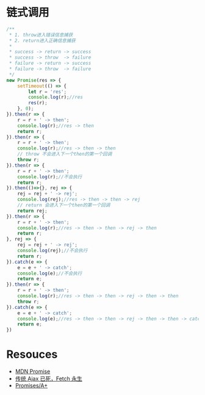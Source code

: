 # 链式调用
```js
/**
 * 1. throw进入错误信息捕获
 * 2. return进入正确信息捕获
 * 
 * success -> return -> success
 * success -> throw  -> failure
 * failure -> return -> success
 * failure -> throw  -> failure
 */
new Promise(res => {
    setTimeout(() => {
        let r = 'res';
        console.log(r);//res
        res(r);
    }, 0);
}).then(r => {
    r = r + ' -> then';
    console.log(r);//res -> then
    return r;
}).then(r => {
    r = r + ' -> then';
    console.log(r);//res -> then -> then
    // throw 不会进入下一个then的第一个回调
    throw r;
}).then(r => {
    r = r + ' -> then';
    console.log(r);//不会执行
    return r;
}).then(()=>{}, rej => {
    rej = rej + ' -> rej';
    console.log(rej);//res -> then -> then -> rej
    // return 会进入下一个then的第一个回调
    return rej;
}).then(r => {
    r = r + ' -> then';
    console.log(r);//res -> then -> then -> rej -> then
    return r;
}, rej => {
    rej = rej + ' -> rej';
    console.log(rej);//不会执行
    return r;
}).catch(e => {
    e = e + ' -> catch';
    console.log(e);//不会执行
    return e;
}).then(r => {
    r = r + ' -> then';
    console.log(r);//res -> then -> then -> rej -> then -> then
    throw r;
}).catch(e => {
    e = e + ' -> catch';
    console.log(e);//res -> then -> then -> rej -> then -> then -> catch
    return e;
})
```

# Resouces
* [MDN Promise](https://developer.mozilla.org/zh-CN/docs/Web/JavaScript/Reference/Global_Objects/Promise)
* [传统 Ajax 已死，Fetch 永生](https://github.com/camsong/blog/issues/2)
* [Promises/A+](https://promisesaplus.com/)